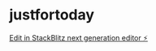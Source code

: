 # justfortoday

[Edit in StackBlitz next generation editor ⚡️](https://stackblitz.com/~/github.com/TechIntegrationLabs/justfortoday)